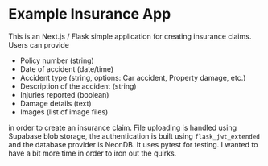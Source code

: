 # Example Insurance App

This is an Next.js / Flask simple application for creating insurance claims. Users can provide

- Policy number (string)
- Date of accident (date/time)
- Accident type (string, options: Car accident, Property damage, etc.)
- Description of the accident (string)
- Injuries reported (boolean)
- Damage details (text)
- Images (list of image files)

in order to create an insurance claim. File uploading is handled using Supabase
blob storage, the authentication is built using `flask_jwt_extended` and the database
provider is NeonDB. It uses pytest for testing. I wanted to have a bit more time in order
to iron out the quirks.
